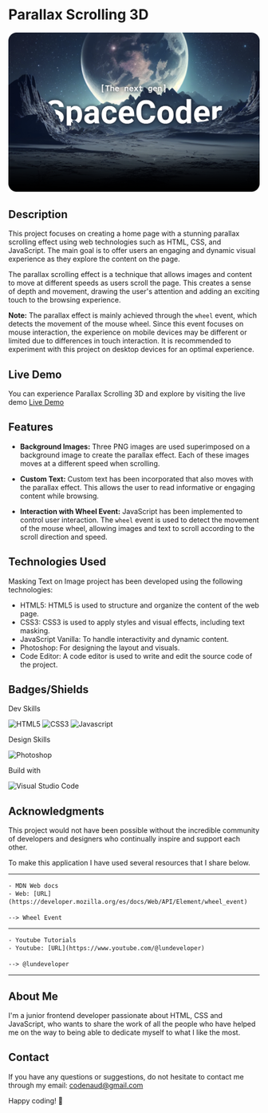 # Parallax Scrolling 3D

[![Masking Text on Image Screenshots](assets/screenshots/git-screenshot01.png)](https://codenaud.github.io/parallax-scrolling-3d/)

## Description

This project focuses on creating a home page with a stunning parallax scrolling effect using web technologies such as HTML, CSS, and JavaScript. The main goal is to offer users an engaging and dynamic visual experience as they explore the content on the page.

The parallax scrolling effect is a technique that allows images and content to move at different speeds as users scroll the page. This creates a sense of depth and movement, drawing the user's attention and adding an exciting touch to the browsing experience.

**Note:** The parallax effect is mainly achieved through the `wheel` event, which detects the movement of the mouse wheel. Since this event focuses on mouse interaction, the experience on mobile devices may be different or limited due to differences in touch interaction. It is recommended to experiment with this project on desktop devices for an optimal experience.

## Live Demo

You can experience Parallax Scrolling 3D and explore by visiting the live demo [Live Demo](https://codenaud.github.io/parallax-scrolling-3d/)

## Features

- **Background Images:** Three PNG images are used superimposed on a background image to create the parallax effect. Each of these images moves at a different speed when scrolling.

- **Custom Text:** Custom text has been incorporated that also moves with the parallax effect. This allows the user to read informative or engaging content while browsing.

- **Interaction with Wheel Event:** JavaScript has been implemented to control user interaction. The `wheel` event is used to detect the movement of the mouse wheel, allowing images and text to scroll according to the scroll direction and speed.

## Technologies Used

Masking Text on Image project has been developed using the following technologies:

- HTML5: HTML5 is used to structure and organize the content of the web page.
- CSS3: CSS3 is used to apply styles and visual effects, including text masking.
- JavaScript Vanilla: To handle interactivity and dynamic content.
- Photoshop: For designing the layout and visuals.
- Code Editor: A code editor is used to write and edit the source code of the project.

## Badges/Shields

Dev Skills

![HTML5](https://img.shields.io/badge/HTML5-E34F26?style=for-the-badge&logo=html5&logoColor=white)
![CSS3](https://img.shields.io/badge/CSS3-1572B6?style=for-the-badge&logo=css3&logoColor=white)
![Javascript](https://img.shields.io/badge/JavaScript-323330?style=for-the-badge&logo=javascript&logoColor=F7DF1E)

Design Skills

![Photoshop](https://img.shields.io/badge/Adobe%20Photoshop-31A8FF?style=for-the-badge&logo=Adobe%20Photoshop&logoColor=black)

Build with

![Visual Studio Code](https://img.shields.io/badge/Visual_Studio_Code-0078D4?style=for-the-badge&logo=visual%20studio%20code&logoColor=white)

## Acknowledgments

This project would not have been possible without the incredible community of developers and designers who continually inspire and support each other.

To make this application I have used several resources that I share below.

---

    - MDN Web docs
    - Web: [URL](https://developer.mozilla.org/es/docs/Web/API/Element/wheel_event)

    --> Wheel Event

---

    - Youtube Tutorials
    - Youtube: [URL](https://www.youtube.com/@lundeveloper)

    --> @lundeveloper

---

## About Me

I'm a junior frontend developer passionate about HTML, CSS and JavaScript, who wants to share the work of all the people who have helped me on the way to being able to dedicate myself to what I like the most.

## Contact

If you have any questions or suggestions, do not hesitate to contact me through my email: [codenaud@gmail.com](mailto:codenaud@gmail.com)

Happy coding! 🚀
